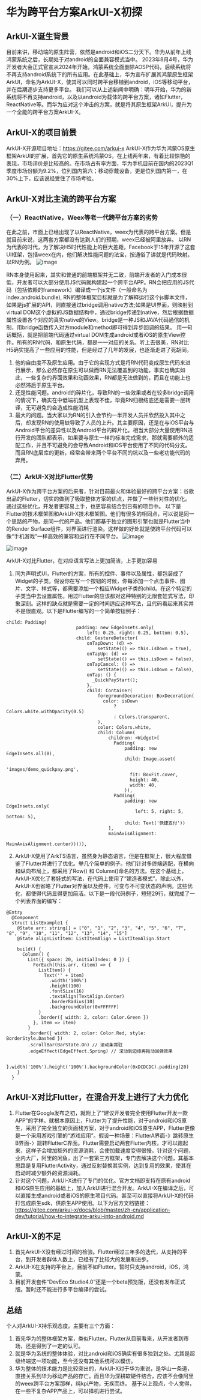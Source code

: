 # 华为跨平台方案ArkUI-X初探
## ArkUI-X诞生背景
目前来讲，移动端的原生阵营，依然是android和iOS二分天下。华为从前年上线鸿蒙系统之后，长期处于对android的全面兼容模式当中。
2023年8月4号，华为开发者大会正式官宣从2024年开始，鸿蒙系统全面删除AOSP代码，后续系统将不再支持android系统下的所有应用。在此基础上，华为宣布扩展其鸿蒙原生框架ArkUI，命名为ArkUI-X，使其可以同时跨平台移植到android，iOS等移动平台，并在后期逐步支持更多平台。
我们可以从上述新闻中明确：明年开始，华为的新系统将不再支持android，以及以android为载体的跨平台方案，诸如Flutter，ReactNative等。而华为应对这个冲击的方案，就是将其原生框架ArkUI，提升为一个全能的跨平台方案ArkUI-X。
## ArkUI-X的项目前景
ArkUI-X开源项目地址：https://gitee.com/arkui-x
ArkUI-X作为华为鸿蒙OS原生框架ArkUI的扩展，首先它的原生系统鸿蒙OS，在上线两年来，有着比较惊艳的表现，市场评价是比较高的。在市场占有率方面，华为手机目前在国内的2023Q1季度市场份额为9.2%，位列国内第六；移动穿戴设备，更是位列国内第一，在30%上下，应该说经受住了市场考验。
## ArkUI-X对比主流的跨平台方案
### （一）ReactNative，Weex等老一代跨平台方案的劣势
在此之前，市面上已经出现了以ReactNative，weex为代表的跨平台方案。但是就目前来说，这两套方案都没有达到人们的预期，weex已经被阿里放弃。
以RN为代表的时代，为了解决H5时代性能上的巨大差距，Facebook于15年开源了这套UI框架，包括weex在内，他们解决性能问题的法宝，按通俗了讲就是代码映射。以RN为例。
![image](https://github.com/DZby1990/ArkUI-X-Survey-Repoet/assets/12489070/304cf4b5-2838-4d84-b455-9b478f0bf396)

RN本身使用起来，其实和普通的前端框架并无二致，前端开发者的入门成本很低，开发者可以大部分使用JS代码就构建起一个跨平台APP。RN会把应用的JS代码（包括依赖的framework）编译成一个js文件（一般命名为index.android.bundle), RN的整体框架目标就是为了解释运行这个js脚本文件，如果是js扩展的API，则直接通过bridge调用native方法;如果是UI界面，则映射到virtual DOM这个虚拟的JS数据结构中，通过bridge传递到native，然后根据数据属性设置各个对应的真实native的View。bridge是一种JS和JAVA代码通信的机制，用bridge函数传入对方module和method即可得到异步回调的结果。
用一句话概括，就是把前端代码通过virtual DOM生成android或者iOS的原生View控件。所有的RN代码，和原生代码，都是一一对应的关系。听上去很美，RN对比H5确实提高了一些应用的性能，但是经过了几年的发展，也逐渐走进了死胡同。
1. 他的自由度不及原生应用。由于它的实现方式是将RN代码变成原生代码来进行展示，那么必然存在原生可以做而RN无法覆盖到的功能，事实也确实如此，一些复杂的界面效果和动画效果，RN都是无法做到的，而且在功能上也必然滞后于原生平台。
2. 还是性能问题。android的碎片化，导致RN的一些效果或者在较多bridge调用的情况下，确实在中低端机型上表现不佳，毕竟RN归根结底还是需要一层转译，无可避免的会造成性能消耗
3. 最大的问题。当大家以为RN的引入会节约一半开发人员并欣然投入其中之后，却发现RN的使用缺导致了人员的上升。其主要原因，还是在与iOS平台与Android平台的差异性以及Android平台的碎片化。相当大部分大量使用RN进行开发的团队都表示，如果要与原生一样的标准完成需求，那就需要额外的适配工作，并且不可避免的会导致Android和iOS平台使用了不同的代码分支。而且RN底层库的更新，经常会带来两个平台不同的坑以及一些老功能代码的弃用。
### （二）ArkUI-X对比Flutter优势
ArkUI-X作为跨平台方案的后来者，针对目前最火和体验最好的跨平台方案：谷歌出品的Flutter，切实的做到了吸取整体方案的优点，并做了一些针对性的优化。通过这些优化，开发者更容易上手，也更容易结合到已有的项目中。
以下是Flutter的技术框架图和ArkUI-X技术框架图。他们有很多的相同点，可以说是同一个思路的产物，是同一代的产品。他们都基于独立的图形引擎也就是Flutter当中的Render Surface组件，对界面进行渲染。这样做的好处就是使跨平台代码可以像“手机游戏”一样高效的兼容和运行在不同平台。
![image](https://github.com/DZby1990/ArkUI-X-Survey-Repoet/assets/12489070/3efc807d-e22a-4c22-b7c2-3c616f5fceb6)

![image](https://github.com/DZby1990/ArkUI-X-Survey-Repoet/assets/12489070/dd5c2a7a-4d5c-45d1-b8c6-535dc822b7e5)

ArkUI-X对比Flutter，在对应语言写法上更加简洁，上手更加容易
1. 同为声明式UI，Flutter的方案，所有的控件、事件以及属性，都包装成了Widget的子类。假设你在写一个按钮的时候，你每添加一个点击事件、图片、文字、样式等，都需要添加一个相应Widget子类的child。在这个特定的子类当中去设置属性。用过Flutter的应该都对这种特别的无限套娃式写法，印象深刻。这样的缺点就是需要一定的时间适应这种写法，且代码看起来其实并不是很直观。以下是Flutter编写的一个简单按钮例子：
```objc 
child: Padding(
                          padding: new EdgeInsets.only(
                              left: 0.25, right: 0.25, bottom: 0.5),
                          child: GestureDetector(
                              onTapDown: (d) =>
                                  setState(() => this.isDown = true),
                              onTapUp: (d) =>
                                  setState(() => this.isDown = false),
                              onTapCancel: () =>
                                  setState(() => this.isDown = false),
                              onTap: () {
                                _QuickPayStart();
                              },
                              child: Container(
                                  foregroundDecoration: BoxDecoration(
                                    color: isDown
                                        ? Colors.white.withOpacity(0.5)
                                        : Colors.transparent,
                                  ),
                                  color: Colors.white,
                                  child: Column(
                                      children: <Widget>[
                                        Padding(
                                            padding: new EdgeInsets.all(8),
                                            child: Image.asset(
                                              'images/demo_quickpay.png',
                                              fit: BoxFit.cover,
                                              height: 40,
                                              width: 40,
                                            )),
                                        Padding(
                                            padding: new EdgeInsets.only(
                                                left: 5, right: 5, bottom: 5),
                                            child: Text('快捷支付'))
                                      ],
                                      mainAxisAlignment:
                                          MainAxisAlignment.center))))),
```
2. ArkUI-X使用了ArkTS语言，虽然身为静态语言，但是在框架上，很大程度借鉴了Flutter并进行了优化。举几个简单的例子。他们针对多终端适配，在横向和纵向布局上，都采用了Row() 和 Column()命名的方法。在这个基础上，ArkUI-X优化了套娃式的写法，在代码上使用了“建造者模式”。除此以外，ArkUI-X也省略了Flutter对界面以及控件，可变与不可变状态的声明。这些优化，都使得代码显得更加简洁。以下是一段代码例子，短短29行，就完成了一个列表界面的编写：
```objc 
@Entry
  @Component
  struct ListExample1 {
    @State arr: string[] = ["0", "1", "2", "3", "4", "5", "6", "7", "8", "9", "10", "11", "12", "13", "14", "15"]
    @State alignListItem: ListItemAlign = ListItemAlign.Start
  
    build() {
      Column() {
        List({ space: 20, initialIndex: 0 }) {
          ForEach(this.arr, (item) => {
            ListItem() {
              Text('' + item)
                .width('100%')
                .height(100)
                .fontSize(16)
                .textAlign(TextAlign.Center)
                .borderRadius(10)
                .backgroundColor(0xFFFFFF)
            }
            .border({ width: 2, color: Color.Green })
          }, item => item)
        }
        .border({ width: 2, color: Color.Red, style: BorderStyle.Dashed })
        .scrollBar(BarState.On) // 滚动条常驻
        .edgeEffect(EdgeEffect.Spring) // 滚动到边缘再拖动回弹效果
  
      }.width('100%').height('100%').backgroundColor(0xDCDCDC).padding(20)
    }
  }
```
## ArkUI-X对比Flutter，在混合开发上进行了大力优化
1. Flutter在Google发布之初，就附上了“建议开发者完全使用Flutter开发一款APP”的字样。就根本原因上，Flutter为了提升性能，对于android和iOS原生，采用了完全独立的页面栈方案，对于android和iOS原生APP，Flutter更像是一个采用游戏引擎的“游戏应用”。假设一种场景：FlutterA界面-》跳转原生B界面-〉跳转FlutterC界面。Flutter需要启动两套Flutter内核，才可以跑起来，这样子会增加额外的资源消耗，会使加载速度变得很慢。针对这个问题，业内大厂，阿里的闲鱼，出了一套第三方框架，专门去解决这个问题，其基本思路是复用FlutterActivity，通过反射替换其实例，达到复用的效果，使其在启动时减少额外的资源消耗。
2. 针对这个问题，ArkUI-X进行了专门的优化。官方文档即支持在原有android和iOS原生应用的基础上，加入ArkUI进行混合开发。ArkUI-X在编译之后，可以直接生成android或者iOS的原生项目代码。甚至可以直接将ArkUI-X的代码打包成原生sdk，供原生APP使用。以下为官方文档链接：
      https://gitee.com/arkui-x/docs/blob/master/zh-cn/application-dev/tutorial/how-to-integrate-arkui-into-android.md
## ArkUI-X的不足
1. 首先ArkUI-X没有经过时间的检验。Flutter经过三年多的迭代，从支持的平台，到开发者群体人数上，已经有了比较大的发展和进步。
2. ArkUI-X在支持的平台上，目前不如Flutter。暂时只支持android，iOS，鸿蒙。
3. 目前开发套件“DevEco Studio4.0”还是一个beta预览版，还没有发布正式版。暂时还不能进行多平台编译的尝试。
## 总结
个人对ArkUI-X持乐观态度。主要有三个方面：
1. 首先华为的整体框架方案，类似Flutter。Flutter从目前看来，从开发者到市场，还是得到了一定的认可。
2. 就是华为系统的整体体验，对比android和iOS确实有很多独到之处。尤其是超级终端这一项功能，至今还没有其他系统可以模仿。
3. 华为整体的技术能力是比较突出的，ArkUI-X对于华为来说，是华山一条道，直接关系到华为移动产品的存亡。而且华为深耕软硬件结合，应该不会像阿里的weex跨平台方案那样，纯kpi产物，无疾而终。
基于以上观点，个人觉得，在一些不复杂APP产品上，可以择机进行尝试。
